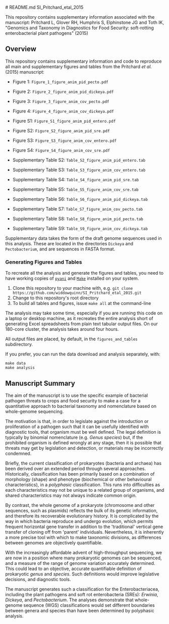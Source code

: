 # README.md SI_Pritchard_etal_2015

This repository contains supplementary information associated with the manuscript:  Pritchard L, Glover RH, Humphris S, Elphinstone JG and Toth IK, "Genomics and Taxonomy in Diagnostics for Food Security: soft-rotting enterobacterial plant pathogens" (2015)

## Overview 

This repository contains supplementary information and code to reproduce all main and supplementary figures and tables from the Pritchard *et al.* (2015) manuscript:

* Figure 1: `Figure_1_figure_anim_pid_pecto.pdf`
* Figure 2: `Figure_2_figure_anim_pid_dickeya.pdf`
* Figure 3: `Figure_3_figure_anim_cov_pecto.pdf`
* Figure 4: `Figure_4_figure_anim_cov_dickeya.pdf`
* Figure S1: `Figure_S1_figure_anim_pid_entero.pdf`
* Figure S2: `Figure_S2_figure_anim_pid_sre.pdf`
* Figure S3: `Figure_S3_figure_anim_cov_entero.pdf`
* Figure S4: `Figure_S4_figure_anim_cov_sre.pdf`

* Supplementary Table S2: `Table_S2_figure_anim_pid_entero.tab`
* Supplementary Table S3: `Table_S3_figure_anim_cov_entero.tab`
* Supplementary Table S4: `Table_S4_figure_anim_pid_sre.tab`
* Supplementary Table S5: `Table_S5_figure_anim_cov_sre.tab`
* Supplementary Table S6: `Table_S6_figure_anim_pid_dickeya.tab`
* Supplementary Table S7: `Table_S7_figure_anim_cov_pecto.tab`
* Supplementary Table S8: `Table_S8_figure_anim_pid_pecto.tab`
* Supplementary Table S9: `Table_S9_figure_anim_cov_dickeya.tab`

Supplementary data takes the form of the draft genome sequences used in this analysis. These are located in the directories `Dickeya` and `Pectobacterium`, and are sequences in FASTA format.

### Generating Figures and Tables

To recreate all the analysis and generate the figures and tables, you need to have working copies of [`pyani`](https://github.com/widdowquinn/pyani) and [`Make`](https://www.gnu.org/software/make/) installed on your system.

1. Clone this repository to your machine with, e.g. `git clone https://github.com/widdowquinn/SI_Pritchard_etal_2015.git`
2. Change to this repository's root directory
3. To build all tables and figures, issue `make all` at the command-line

The analysis may take some time, especially if you are running this code on a laptop or desktop machine, as it recreates the entire analysis short of generating Excel spreadsheets from plain text tabular output files. On our 180-core cluster, the analysis takes around four hours.

All output files are placed, by default, in the `figures_and_tables` subdirectory.

If you prefer, you can run the data download and analysis separately, with:

```
make data
make analysis
```

## Manuscript Summary

The aim of the manuscript is to use the specific example of bacterial pathogen threats to crops and food security to make a case for a quantitative approach to bacterial taxonomy and nomenclature based on whole-genome sequencing. 

The motivation is that, in order to legislate against the introduction or proliferation of a pathogen such that it can be usefully identified with diagnostic tools, that organism must be well defined. The legal definition is typically by binomial nomenclature (e.g. *Genus species*) but, if the prohibited organism is defined wrongly at any stage, then it is possible that threats may get by legislation and detection, or materials may be incorrectly condemned.

Briefly, the current classification of prokaryotes (bacteria and archaea) has been derived over an extended period through several approaches. Historically, classification has been primarily based on a combination of morphology (shape) and phenotype (biochemical or other behavioural characteristics), in a *polyphasic* classification. This runs into difficulties as each characteristics may not be unique to a related group of organisms, and shared characteristics may not always indicate common origin. 

By contrast, the whole genome of a prokaryote (chromosome and other sequences, such as plasmids) reflects the bulk of its genetic information, and therefore its recoverable evolutionary history. It is complicated by the way in which bacteria reproduce and undergo evolution, which permits frequent horizontal gene transfer in addition to the 'traditional' vertical gene transfer of cloning off from 'parent' individuals. Nevertheless, it is inherently a more precise tool with which to make taxonomic divisions, as differences between genomes are objectively quantifiable. 

With the increasingly affordable advent of high-throughput sequencing, we are now in a position where many prokaryotic genomes can be sequenced, and a measure of the range of genome variation accurately determined. This could lead to an objective, accurate quantifiable definition of prokaryotic *genus* and *species*. Such definitions would improve legislative decisions, and diagnostic tools.

The manuscript generates such a classification for the Enterobacteriacea, including the plant pathogens and soft rot enterobacteria (SREs): *Erwinia*, *Dickeya*, and *Pectobacterium*. The analyses demonstrate that whole-genome sequence (WGS) classifications would set different boundaries between genera and species than have been determined by polyphasic analysis.